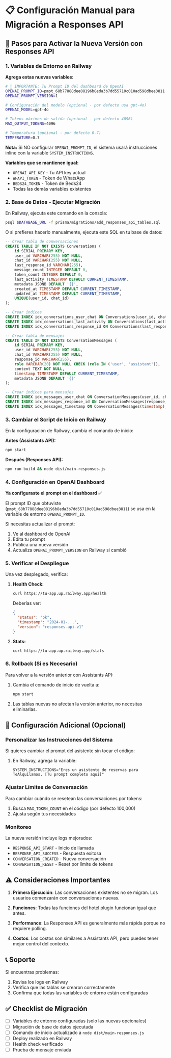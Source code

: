 # 📋 Configuración Manual para Migración a Responses API

## 🚀 Pasos para Activar la Nueva Versión con Responses API

### 1. Variables de Entorno en Railway

**Agrega estas nuevas variables:**

```bash
# 🔴 IMPORTANTE: Tu Prompt ID del dashboard de OpenAI
OPENAI_PROMPT_ID=pmpt_68b77888dee08196b8eda3b7dd55710c010ad598dbee3811
OPENAI_PROMPT_VERSION=1

# Configuración del modelo (opcional - por defecto usa gpt-4o)
OPENAI_MODEL=gpt-4o

# Tokens máximos de salida (opcional - por defecto 4096)
MAX_OUTPUT_TOKENS=4096

# Temperatura (opcional - por defecto 0.7)
TEMPERATURE=0.7
```

**Nota:** Si NO configurar `OPENAI_PROMPT_ID`, el sistema usará instrucciones inline con la variable `SYSTEM_INSTRUCTIONS`.

**Variables que se mantienen igual:**
- `OPENAI_API_KEY` - Tu API key actual
- `WHAPI_TOKEN` - Token de WhatsApp
- `BEDS24_TOKEN` - Token de Beds24
- Todas las demás variables existentes

### 2. Base de Datos - Ejecutar Migración

En Railway, ejecuta este comando en la consola:

```bash
psql $DATABASE_URL -f prisma/migrations/add_responses_api_tables.sql
```

O si prefieres hacerlo manualmente, ejecuta este SQL en tu base de datos:

```sql
-- Crear tabla de conversaciones
CREATE TABLE IF NOT EXISTS Conversations (
    id SERIAL PRIMARY KEY,
    user_id VARCHAR(255) NOT NULL,
    chat_id VARCHAR(255) NOT NULL,
    last_response_id VARCHAR(255),
    message_count INTEGER DEFAULT 0,
    token_count INTEGER DEFAULT 0,
    last_activity TIMESTAMP DEFAULT CURRENT_TIMESTAMP,
    metadata JSONB DEFAULT '{}',
    created_at TIMESTAMP DEFAULT CURRENT_TIMESTAMP,
    updated_at TIMESTAMP DEFAULT CURRENT_TIMESTAMP,
    UNIQUE(user_id, chat_id)
);

-- Crear índices
CREATE INDEX idx_conversations_user_chat ON Conversations(user_id, chat_id);
CREATE INDEX idx_conversations_last_activity ON Conversations(last_activity);
CREATE INDEX idx_conversations_response_id ON Conversations(last_response_id);

-- Crear tabla de mensajes
CREATE TABLE IF NOT EXISTS ConversationMessages (
    id SERIAL PRIMARY KEY,
    user_id VARCHAR(255) NOT NULL,
    chat_id VARCHAR(255) NOT NULL,
    response_id VARCHAR(255),
    role VARCHAR(20) NOT NULL CHECK (role IN ('user', 'assistant')),
    content TEXT NOT NULL,
    timestamp TIMESTAMP DEFAULT CURRENT_TIMESTAMP,
    metadata JSONB DEFAULT '{}'
);

-- Crear índices para mensajes
CREATE INDEX idx_messages_user_chat ON ConversationMessages(user_id, chat_id);
CREATE INDEX idx_messages_response_id ON ConversationMessages(response_id);
CREATE INDEX idx_messages_timestamp ON ConversationMessages(timestamp);
```

### 3. Cambiar el Script de Inicio en Railway

En la configuración de Railway, cambia el comando de inicio:

**Antes (Assistants API):**
```bash
npm start
```

**Después (Responses API):**
```bash
npm run build && node dist/main-responses.js
```

### 4. Configuración en OpenAI Dashboard

**Ya configuraste el prompt en el dashboard** ✅

El prompt ID que obtuviste (`pmpt_68b77888dee08196b8eda3b7dd55710c010ad598dbee3811`) se usa en la variable de entorno `OPENAI_PROMPT_ID`.

Si necesitas actualizar el prompt:
1. Ve al dashboard de OpenAI
2. Edita tu prompt
3. Publica una nueva versión
4. Actualiza `OPENAI_PROMPT_VERSION` en Railway si cambió

### 5. Verificar el Despliegue

Una vez desplegado, verifica:

1. **Health Check:**
   ```bash
   curl https://tu-app.up.railway.app/health
   ```
   
   Deberías ver:
   ```json
   {
     "status": "ok",
     "timestamp": "2024-01-...",
     "version": "responses-api-v1"
   }
   ```

2. **Stats:**
   ```bash
   curl https://tu-app.up.railway.app/stats
   ```

### 6. Rollback (Si es Necesario)

Para volver a la versión anterior con Assistants API:

1. Cambia el comando de inicio de vuelta a:
   ```bash
   npm start
   ```

2. Las tablas nuevas no afectan la versión anterior, no necesitas eliminarlas.

## 🔧 Configuración Adicional (Opcional)

### Personalizar las Instrucciones del Sistema

Si quieres cambiar el prompt del asistente sin tocar el código:

1. En Railway, agrega la variable:
   ```
   SYSTEM_INSTRUCTIONS="Eres un asistente de reservas para TeAlquilamos. [Tu prompt completo aquí]"
   ```

### Ajustar Límites de Conversación

Para cambiar cuándo se resetean las conversaciones por tokens:

1. Busca `MAX_TOKEN_COUNT` en el código (por defecto 100,000)
2. Ajusta según tus necesidades

### Monitoreo

La nueva versión incluye logs mejorados:
- `RESPONSE_API_START` - Inicio de llamada
- `RESPONSE_API_SUCCESS` - Respuesta exitosa
- `CONVERSATION_CREATED` - Nueva conversación
- `CONVERSATION_RESET` - Reset por límite de tokens

## ⚠️ Consideraciones Importantes

1. **Primera Ejecución**: Las conversaciones existentes no se migran. Los usuarios comenzarán con conversaciones nuevas.

2. **Funciones**: Todas las funciones del hotel plugin funcionan igual que antes.

3. **Performance**: La Responses API es generalmente más rápida porque no requiere polling.

4. **Costos**: Los costos son similares a Assistants API, pero puedes tener mejor control del contexto.

## 📞 Soporte

Si encuentras problemas:

1. Revisa los logs en Railway
2. Verifica que las tablas se crearon correctamente
3. Confirma que todas las variables de entorno están configuradas

## ✅ Checklist de Migración

- [ ] Variables de entorno configuradas (solo las nuevas opcionales)
- [ ] Migración de base de datos ejecutada
- [ ] Comando de inicio actualizado a `node dist/main-responses.js`
- [ ] Deploy realizado en Railway
- [ ] Health check verificado
- [ ] Prueba de mensaje enviada